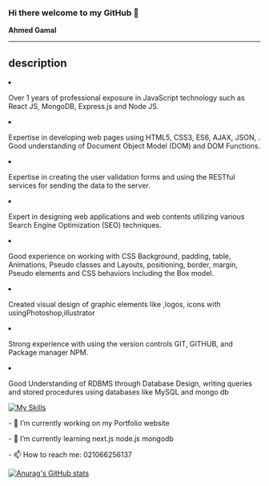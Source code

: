 ### Hi there welcome to my GitHub 👋

**Ahmed Gamal**

<hr/>

<h2>description</h2>
      
<li><p> Over 1 years of professional exposure in JavaScript technology such as React JS, 
 MongoDB, Express.js and Node JS.</p></li>
<li><p> Expertise in developing web pages using HTML5, CSS3,  ES6, AJAX, JSON, . 
Good understanding of Document Object Model (DOM) and DOM Functions.</p></li>
<li><p> Expertise in creating the user validation forms and using the RESTful
 services for sending the data to the server.</p></li>
<li><p> Expert in designing web applications and web contents utilizing 
various Search Engine Optimization (SEO) techniques.</p></li>
<li> <p> Good experience on working with CSS Background, padding, table, Animations, 
Pseudo classes and Layouts, positioning, border, margin, Pseudo elements and CSS 
behaviors including the Box model.</p></li>
<li><p> Created visual design of graphic elements like ,logos, icons with usingPhotoshop,illustrator</p</li>
<li><p> Strong experience with using the version controls GIT, GITHUB, and Package manager NPM.</p></li>
<li> <p> Good Understanding of RDBMS through Database Design, writing queries and 
stored procedures using databases like MySQL and mongo db</p></li>
        
         
 
    
[![My Skills](https://skills.thijs.gg/icons?i=js,nodejs,react,mongodb,mysql,nextjs,html,css,git,docker)](https://skills.thijs.gg)


<p>- 🔭 I’m currently working on my Portfolio website</p>
<p>- 🌱 I’m currently learning next.js node.js mongodb</p>
<p>- 📫 How to reach me: 021066256137</p>

[![Anurag's GitHub stats](https://github-readme-stats.vercel.app/api?username=Ahmed-Gamal-Jimmy&show_icons=true&theme=radical)](https://github.com/anuraghazra/github-readme-stats)
